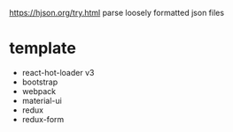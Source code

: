 https://hjson.org/try.html parse loosely formatted json files

# template

* react-hot-loader v3
* bootstrap
* webpack
* material-ui
* redux
* redux-form